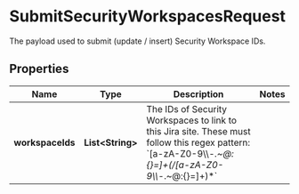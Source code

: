 

# SubmitSecurityWorkspacesRequest

The payload used to submit (update / insert) Security Workspace IDs.

## Properties

| Name | Type | Description | Notes |
|------------ | ------------- | ------------- | -------------|
|**workspaceIds** | **List&lt;String&gt;** | The IDs of Security Workspaces to link to this Jira site. These must follow this regex pattern: &#x60;[a-zA-Z0-9\\\\-_.~@:{}&#x3D;]+(/[a-zA-Z0-9\\\\-_.~@:{}&#x3D;]+)*&#x60;  |  |



